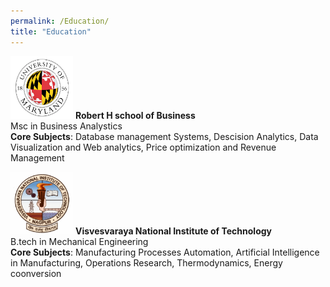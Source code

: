 ```yaml
---
permalink: /Education/
title: "Education"
---
```


<img src="/assets/images/UMD.png" alt="UMD logo" width="100" height="100">  **Robert H school of Business**  
  Msc in Business Analystics  
  **Core Subjects**: Database management Systems, Descision Analytics, Data Visualization and Web analytics, Price optimization and Revenue Management



      
<img src="/assets/images/VNIT.png" alt="UMD logo" width="100" height="100">  **Visvesvaraya National Institute of Technology**  
  B.tech in Mechanical Engineering  
  **Core Subjects**: Manufacturing Processes Automation, Artificial Intelligence in Manufacturing, Operations Research, Thermodynamics, Energy coonversion
